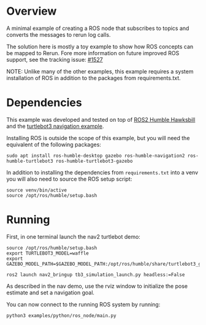<!--[metadata]
title = "ROS Node"
tags = ["2D", "3D", "mesh", "pinhole-camera", "ros", "time-series"]
thumbnail = "https://static.rerun.io/ros_node/de224f02697d8fa26a387e497ef5823a68122356/480w.png"
thumbnail_dimensions = [480, 266]
-->


<picture>
  <source media="(max-width: 480px)" srcset="https://static.rerun.io/ros_node/de224f02697d8fa26a387e497ef5823a68122356/480w.png">
  <source media="(max-width: 768px)" srcset="https://static.rerun.io/ros_node/de224f02697d8fa26a387e497ef5823a68122356/768w.png">
  <source media="(max-width: 1024px)" srcset="https://static.rerun.io/ros_node/de224f02697d8fa26a387e497ef5823a68122356/1024w.png">
  <source media="(max-width: 1200px)" srcset="https://static.rerun.io/ros_node/de224f02697d8fa26a387e497ef5823a68122356/1200w.png">
  <img src="https://static.rerun.io/ros_node/de224f02697d8fa26a387e497ef5823a68122356/full.png" alt="">
</picture>

# Overview

A minimal example of creating a ROS node that subscribes to topics and converts the messages to rerun log calls.

The solution here is mostly a toy example to show how ROS concepts can be mapped to Rerun. Fore more information on
future improved ROS support, see the tracking issue: [#1527](https://github.com/rerun-io/rerun/issues/1537)

NOTE: Unlike many of the other examples, this example requires a system installation of ROS
in addition to the packages from requirements.txt.

# Dependencies

This example was developed and tested on top of [ROS2 Humble Hawksbill](https://docs.ros.org/en/humble/index.html)
and the [turtlebot3 navigation example](https://navigation.ros.org/getting_started/index.html).

Installing ROS is outside the scope of this example, but you will need the equivalent of the following packages:
```
sudo apt install ros-humble-desktop gazebo ros-humble-navigation2 ros-humble-turtlebot3 ros-humble-turtlebot3-gazebo
```

In addition to installing the dependencies from `requirements.txt` into a venv you will also need to source the
ROS setup script:
```
source venv/bin/active
source /opt/ros/humble/setup.bash
```


# Running

First, in one terminal launch the nav2 turtlebot demo:
```
source /opt/ros/humble/setup.bash
export TURTLEBOT3_MODEL=waffle
export GAZEBO_MODEL_PATH=$GAZEBO_MODEL_PATH:/opt/ros/humble/share/turtlebot3_gazebo/models

ros2 launch nav2_bringup tb3_simulation_launch.py headless:=False
```

As described in the nav demo, use the rviz window to initialize the pose estimate and set a navigation goal.

You can now connect to the running ROS system by running:
```
python3 examples/python/ros_node/main.py
```
